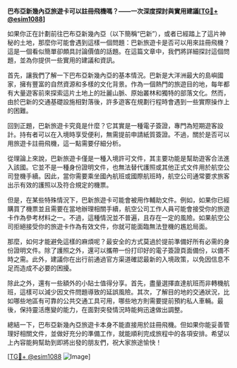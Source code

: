 **巴布亞新幾內亞旅遊卡可以註冊飛機嗎？——一次深度探討與實用建議[[TG💪+ @esim1088](https://t.me/s/esim1088)]**

如果你正在計劃前往巴布亞新幾內亞（以下簡稱“巴新”），或者已經踏上了這片神秘的土地，那麼你可能會遇到這樣一個問題：巴新旅遊卡是否可以用來註冊飛機？這是一個看似簡單卻頗具討論價值的話題。在這篇文章中，我們將詳細探討這個問題，並為你提供一些實用的建議和資訊。

首先，讓我們了解一下巴布亞新幾內亞的基本情況。巴新是大洋洲最大的島嶼國家，擁有豐富的自然資源和多樣的文化背景。作為一個熱門的旅遊目的地，每年都有大量遊客前來探索這片土地上的壯麗山脈、原始叢林和獨特的部落文化。然而，由於巴新的交通基礎設施相對落後，許多遊客在規劃行程時會遇到一些實際操作上的困難。

回到正題，巴新旅遊卡究竟是什麼？它其實是一種電子簽證，專門為短期遊客設計。持有者可以在入境時享受便利，無需提前申請紙質簽證。不過，關於是否可以用旅遊卡註冊飛機，這一點需要仔細分析。

從理論上來說，巴新旅遊卡僅是一種入境許可文件，其主要功能是幫助遊客合法進入該國。它並不是一種身份證明文件，也無法替代護照或其他正式文件用於航空公司登機手續。因此，當你需要乘坐國內航班或國際航班時，航空公司通常要求旅客出示有效的護照以及符合規定的機票。

但是，在某些特殊情況下，巴新旅遊卡可能會被用作輔助文件。例如，如果你已經購買了機票並且需要在當地辦理相關手續，航空公司工作人員可能會接受你的旅遊卡作為參考材料之一。不過，這種情況並不普遍，且存在一定的風險。如果航空公司拒絕接受你的旅遊卡作為有效文件，你就可能面臨無法登機的尷尬局面。

那麼，如何才能避免這樣的麻煩呢？最安全的方式莫過於提前準備好所有必需的身份證明文件。除了護照之外，還可以攜帶一份打印好的電子簽證頁面備份，以備不時之需。此外，建議你在出行前通過官方渠道確認最新的入境政策，以免因信息不足而造成不必要的困擾。

除此之外，還有一些額外的小貼士值得分享。首先，盡量選擇直達航班而非轉機航班，這樣可以減少因文件問題導致的延誤風險。其次，了解目的地的交通狀況，比如哪些地區有可靠的公共交通工具可用，哪些地方則需要提前預約私人車輛。最後，保持靈活應變的能力，在面對突發情況時能夠迅速做出調整。

總結一下，巴布亞新幾內亞旅遊卡本身不能直接用於註冊飛機。但如果你能妥善管理好相關文件，並做好充分的準備工作，就能順利完成旅程中的各項安排。希望以上內容能夠幫助到即將出發的朋友們，祝大家旅途愉快！

[[TG💪+ @esim1088](https://t.me/s/esim1088) ![Image](https://i.postimg.cc/4NQfJmqS/Snipaste-2025-05-13-00-14-12.png)]